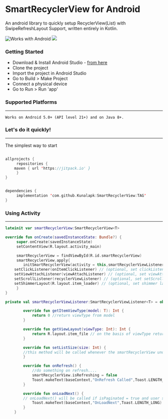 # SmartRecyclerView for Android
An android library to quickly setup RecyclerView(List) with SwipeRefreshLayout Support, written entirely in Kotlin.

![Works with Android](https://img.shields.io/badge/Works_with-Android-green?style=flat-square)
[![](https://jitpack.io/v/Kunalapk/SmartRecyclerView.svg)](https://jitpack.io/#Kunalapk/SmartRecyclerView)

### Getting Started

- Download & Install Android Studio - [from here](https://developer.android.com/studio/)
- Clone the project
- Import the project in Android Studio
- Go to Build > Make Project
- Connect a physical device
- Go to Run > Run 'app'

### Supported Platforms
-----------------------
```
Works on Android 5.0+ (API level 21+) and on Java 8+.
```

### Let's do it quickly!
---------------------------
The simplest way to start

```kotlin

allprojects {
     repositories {
	maven { url 'https://jitpack.io' }
     }
}


dependencies {
     implementation 'com.github.Kunalapk:SmartRecyclerView:TAG'
}
```

### Using Activity
---------------------------

```kotlin
lateinit var smartRecyclerView:SmartRecyclerView<T>
```

```kotlin
override fun onCreate(savedInstanceState: Bundle?) {
     super.onCreate(savedInstanceState)
     setContentView(R.layout.activity_main)

     smartRecyclerView = findViewById(R.id.smartRecyclerView)
     smartRecyclerView.apply{
     	initSmartRecyclerView(activity = this,smartRecyclerViewListener = smartRecyclerViewListener,isPaginated = true)
	setClickListener(onItemClickListener) // (optional, set clickListener on recyclerview items)
	setViewAttachListener(viewAttachListener) // (optional, set viewAttachListener on recyclerview items)
	setScrollListener(recyclerViewListener) // (optional, set setScrollListener on recyclerview items)
	setShimmerLayout(R.layout.item_loader) // (optional, set shimmer layout while user waits for the data to load)
     }
}

```

```kotlin
private val smartRecyclerViewListener:SmartRecyclerViewListener<T> = object:SmartRecyclerViewListener<T>{

        override fun getItemViewType(model: T): Int {
            return 0 //return viewType from model
        }

        override fun getViewLayout(viewType: Int): Int {
            return R.layout.item_file // on the basis of viewType return the layout you want for the recyclerview item.
        }

        override fun setListSize(size: Int) {
	    //this method will be called whenever the smartRecyclerView undergoes any operation.
        }

        override fun onRefresh() {
            //do something on refresh....
            smartRecyclerView.isRefreshing = false
            Toast.makeText(baseContext,"OnRefresh Called",Toast.LENGTH_LONG).show()
        }

        override fun onLoadNext() {
	    // onLoadNext() will be called if isPaginated = true and user scrolls to bottom or the smartRecyclerView.
            Toast.makeText(baseContext,"OnLoadNext",Toast.LENGTH_LONG).show()
        }
    }
```
